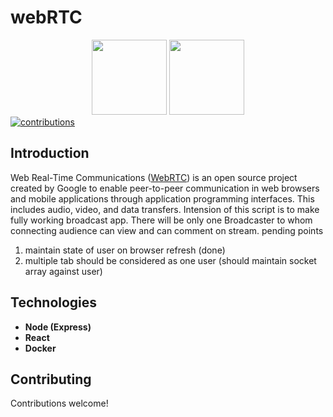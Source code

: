 <p align="center">
  <h1>webRTC</h1>
  <div style="text-align:center">
  <img height="120px" src="https://upload.wikimedia.org/wikipedia/commons/d/d9/Node.js_logo.svg" style="max-width:100%;">
<img height="120px" src="https://webrtc.github.io/webrtc-org/assets/images/webrtc-logo-vert-retro-dist.svg" style="max-width:100%;">
</div>
  <a href="https://github.com/zoomi-raja/webrtc">
    <img src="https://img.shields.io/badge/contributions-welcome-brightgreen.svg" alt="contributions" />
  </a>
</p>

## Introduction

Web Real-Time Communications ([WebRTC](https://webrtc.org/)) is an open source project created by Google to enable peer-to-peer communication in web browsers and mobile applications through application programming interfaces. This includes audio, video, and data transfers.
Intension of this script is to make fully working broadcast app. There will be only one Broadcaster to whom connecting audience can view and can comment on stream.
pending points
1. maintain state of user on browser refresh (done)
2. multiple tab should be considered as one user (should maintain socket array against user)
## Technologies

- **Node (Express)**
- **React**
- **Docker**

## Contributing

Contributions welcome!
